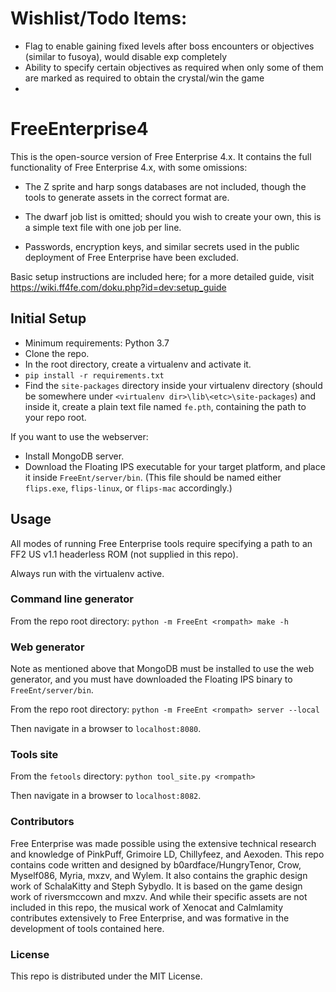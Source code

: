 # Wishlist/Todo Items:
- Flag to enable gaining fixed levels after boss encounters or objectives (similar to fusoya), would disable exp completely
- Ability to specify certain objectives as required when only some of them are marked as required to obtain the crystal/win the game
- 
# FreeEnterprise4

This is the open-source version of Free Enterprise 4.x. It contains the full functionality of Free Enterprise 4.x, with some omissions:

- The Z sprite and harp songs databases are not included, though the tools to generate assets in the correct format are.

- The dwarf job list is omitted; should you wish to create your own, this is a simple text file with one job per line.

- Passwords, encryption keys, and similar secrets used in the public deployment of Free Enterprise have been excluded.

Basic setup instructions are included here; for a more detailed guide, visit https://wiki.ff4fe.com/doku.php?id=dev:setup_guide

## Initial Setup

- Minimum requirements: Python 3.7
- Clone the repo.
- In the root directory, create a virtualenv and activate it.
- `pip install -r requirements.txt`
- Find the `site-packages` directory inside your virtualenv directory (should be somewhere under `<virtualenv dir>\lib\<etc>\site-packages`) and inside it, create a plain text file named `fe.pth`, containing the path to your repo root.

If you want to use the webserver:

- Install MongoDB server.
- Download the Floating IPS executable for your target platform, and place it inside `FreeEnt/server/bin`. (This file should be named either `flips.exe`, `flips-linux`, or `flips-mac` accordingly.)


## Usage

All modes of running Free Enterprise tools require specifying a path to an FF2 US v1.1 headerless ROM (not supplied in this repo).

Always run with the virtualenv active.

### Command line generator

From the repo root directory: `python -m FreeEnt <rompath> make -h`

### Web generator

Note as mentioned above that MongoDB must be installed to use the web generator, and you must have downloaded the Floating IPS binary to `FreeEnt/server/bin`.

From the repo root directory: `python -m FreeEnt <rompath> server --local`

Then navigate in a browser to `localhost:8080`.

### Tools site

From the `fetools` directory: `python tool_site.py <rompath>`

Then navigate in a browser to `localhost:8082`.

### Contributors

Free Enterprise was made possible using the extensive technical research and knowledge of PinkPuff, Grimoire LD, Chillyfeez, and Aexoden. This repo contains code written and designed by b0ardface/HungryTenor, Crow, Myself086, Myria, mxzv, and Wylem. It also contains the graphic design work of SchalaKitty and Steph Sybydlo. It is based on the game design work of riversmccown and mxzv. And while their specific assets are not included in this repo, the musical work of Xenocat and Calmlamity contributes extensively to Free Enterprise, and was formative in the development of tools contained here.

### License

This repo is distributed under the MIT License.
